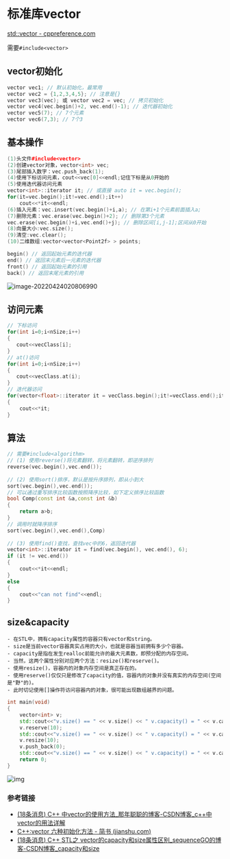 # 标准库vector

[std::vector - cppreference.com](https://zh.cppreference.com/w/cpp/container/vector)

需要`#include<vector>`

## vector初始化

```c++
vector vec1; // 默认初始化，最常用
vector vec2 = {1,2,3,4,5}; // 注意是{}
vector vec3(vec); 或 vector vec2 = vec; // 拷贝初始化
vector vec4(vec.begin()+2, vec.end()-1); // 迭代器初始化
vector vec5(7); // 7个元素
vector vec6(7,3); // 7个3
```

## 基本操作

```c++
(1)头文件#include<vector>
(2)创建vector对象，vector<int> vec;
(3)尾部插入数字：vec.push_back(1);
(4)使用下标访问元素，cout<<vec[0]<<endl;记住下标是从0开始的
(5)使用迭代器访问元素
vector<int>::iterator it; // 或直接 auto it = vec.begin();
for(it=vec.begin();it!=vec.end();it++)
    cout<<*it<<endl;
(6)插入元素：vec.insert(vec.begin()+i,a); // 在第i+1个元素前面插入a;
(7)删除元素：vec.erase(vec.begin()+2); // 删除第3个元素
vec.erase(vec.begin()+i,vec.end()+j); // 删除区间[i,j-1];区间从0开始
(8)向量大小:vec.size();
(9)清空:vec.clear();
(10)二维数组:vector<vector<Point2f> > points; 

begin() // 返回起始元素的迭代器
end() // 返回末元素后一元素的迭代器
front() // 返回起始元素的引用
back() // 返回末尾元素的引用
```

![image-20220424020806990](https://gitee.com/hanbabang/hanbabang-pics/raw/master/image-20220424020806990.png)

## 访问元素

```c++
// 下标访问
for(int i=0;i<nSize;i++)  
{  
   cout<<vecClass[i];  
}
// at()访问
for(int i=0;i<nSize;i++)  
{  
   cout<<vecClass.at(i);  
}
// 迭代器访问
for(vector<float>::iterator it = vecClass.begin();it!=vecClass.end();it++)  
{  
    cout<<*it;  
}
```

## 算法

```cpp
// 需要#include<algorithm>
// (1) 使用reverse()将元素翻转，将元素翻转，即逆序排列
reverse(vec.begin(),vec.end());
    
// (2) 使用sort()排序，默认是按升序排列，即从小到大
sort(vec.begin(),vec.end()); 
// 可以通过重写排序比较函数按照降序比较，如下定义排序比较函数
bool Comp(const int &a,const int &b)
{
    return a>b;
}
// 调用时就降序排序
sort(vec.begin(),vec.end(),Comp)
    
// (3) 使用find()查找，查找vec中的6，返回迭代器
vector<int>::iterator it = find(vec.begin(), vec.end(), 6);
if (it != vec.end())
{
    cout<<*it<<endl;
}
else
{
    cout<<"can not find"<<endl;
}
```

## size&capacity

```
- 在STL中，拥有capacity属性的容器只有vector和string。
- size是当前vector容器真实占用的大小，也就是容器当前拥有多少个容器。
- capacity是指在发生realloc前能允许的最大元素数，即预分配的内存空间。
- 当然，这两个属性分别对应两个方法：resize()和reserve()。
- 使用resize()，容器内的对象内存空间是真正存在的。
- 使用reserve()仅仅只是修改了capacity的值，容器内的对象并没有真实的内存空间(空间是"野"的)。
- 此时切记使用[]操作符访问容器内的对象，很可能出现数组越界的问题。
```

```c++
int main(void)
{
	vector<int> v;
	std::cout<<"v.size() == " << v.size() << " v.capacity() = " << v.capacity() << std::endl;
	v.reserve(10);
	std::cout<<"v.size() == " << v.size() << " v.capacity() = " << v.capacity() << std::endl;
	v.resize(10);
	v.push_back(0);
	std::cout<<"v.size() == " << v.size() << " v.capacity() = " << v.capacity() << std::endl;
	return 0;
}
```

![img](https://gitee.com/hanbabang/hanbabang-pics/raw/master/20160417222951238)

### 参考链接

- [(18条消息) C++ 中vector的使用方法_那年聪聪的博客-CSDN博客_c++中vector的用法详解](https://blog.csdn.net/duan19920101/article/details/50617190?spm=1001.2101.3001.6650.8&depth_1-utm_relevant_index=14)
- [C++:vector 六种初始化方法 - 简书 (jianshu.com)](https://www.jianshu.com/p/d058866e0e10)
- [(18条消息) C++ STL之 vector的capacity和size属性区别_sequenceGO的博客-CSDN博客_capacity和size](https://blog.csdn.net/u013575812/article/details/51171135?spm=1001.2101.3001.6650.7&depth_1-utm_relevant_index=13)